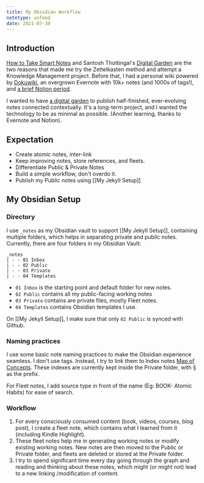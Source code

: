 ```yaml
---
title: My Obsidian Workflow
notetype: unfeed
date: 2021-07-30
---
```


## Introduction
[How to Take Smart Notes](https://www.amazon.com/How-Take-Smart-Notes-Nonfiction/dp/1542866502) and Santosh Thottingal's [Digital Garden](https://docs.thottingal.in/) are the two reasons that made me try the Zettelkasten method and attempt a Knowledge Management project. Before that, I had a personal wiki powered by [Dokuwiki](https://www.dokuwiki.org/dokuwiki), an overgrown Evernote with 10k+ notes (and 1000s of tags!), and [a brief Notion period](https://hfactor.medium.com/building-slip-box-using-notion-a53b045c6f40).

I wanted to have [a digital garden](https://maggieappleton.com/garden-history) to publish half-finished, ever-evolving notes connected contextually. It's a long-term project, and I wanted the technology to be as minimal as possible. (Another learning, thanks to Evernote and Notion). 

## Expectation
- Create atomic notes, inter-link
- Keep improving notes, store references, and fleets.
- Differentiate Public & Private Notes
- Build a simple workflow, don't overdo it.
- Publish my Public notes using [[My Jekyll Setup]] 

## My Obsidian Setup

### Directory
I use `_notes` as my Obsidian vault to support [[My Jekyll Setup]], containing multiple folders, which helps in separating private and public notes. Currently, there are four folders in my Obsidian Vault:

```
_notes
| - - 01 Inbox
| - - 02 Public
| - - 03 Private
| - - 04 Templates
```

- `01 Inbox` is the starting point and default folder for new notes.
- `02 Public` contains all my public-facing working notes
- `03 Private` contains are private files, mostly Fleet notes.
- `04 Templates` contains Obsidian templates I use.

On [[My Jekyll Setup]], I make sure that only `02 Public` is synced with Github.

### Naming practices 
I use some basic note naming practices to make the Obsidian experience seamless. I don't use tags. Instead, I try to link them to Index notes [Map of Concepts](https://forum.obsidian.md/t/a-case-for-mocs/2418). These indexes are currently kept inside the Private folder, with § as the prefix.

For Fleet notes, I add source type in front of the name (Eg: BOOK- Atomic Habits) for ease of search.

### Workflow
1. For every consciously consumed content (book, videos, courses, blog post), I create a fleet note, which contains what I learned from it (including Kindle Highlight). 
2. These fleet notes help me in generating working notes or modify existing working notes. New notes are then moved to the Public or Private folder, and fleets are deleted or stored at the Private folder. 
3. I try to spend significant time every day going through the graph and reading and thinking about these notes, which might (or might not) lead to a new linking /modification of content. 